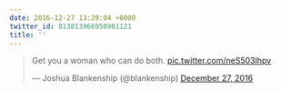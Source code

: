 ```yaml
---
date: 2016-12-27 13:29:04 +0000
twitter_id: 813813966958981121
title: ''
---
```


<blockquote class="twitter-tweet"><p lang="en" dir="ltr">Get you a woman who can do both. <a href="https://t.co/neS503Ihpv">pic.twitter.com/neS503Ihpv</a></p>&mdash; Joshua Blankenship (@blankenship) <a href="https://twitter.com/blankenship/status/813812963647881217?ref_src=twsrc%5Etfw">December 27, 2016</a></blockquote>
<script async src="https://platform.twitter.com/widgets.js" charset="utf-8"></script>
